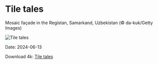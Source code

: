 # Tile tales

Mosaic façade in the Registan, Samarkand, Uzbekistan (© da-kuk/Getty Images)

![Tile tales](https://bing.com/th?id=OHR.RegistanUzbekistan_EN-US7287760362_UHD.jpg&rf=LaDigue_UHD.jpg&pid=hp&w=1024&h=576&rs=1&c=4)

Date: 2024-06-13

Download 4k: [Tile tales](https://bing.com/th?id=OHR.RegistanUzbekistan_EN-US7287760362_UHD.jpg&rf=LaDigue_UHD.jpg&pid=hp&w=3840&h=2160&rs=1&c=4)

